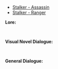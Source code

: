 - [Stalker - Assassin](/pawnsImplemented/Stalker/StalkerAssassin/)
- [Stalker - Ranger](/pawnsImplemented/Stalker/StalkerRanger/)

**Lore:**

<br>

**Visual Novel Dialogue:**

<br>

**General Dialogue:**

<br>

